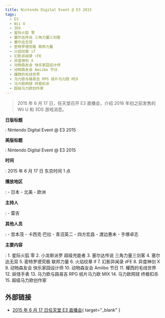 ```yaml
---
title: Nintendo Digital Event @ E3 2015
tags:
  - E3
  - Wii U
  - 3DS
  - 星际火狐 零
  - 塞尔达传说 三角力量三剑客
  - 塞尔达无双
  - 密特罗德究极 联邦力量
  - 火焰纹章 if
  - 幻影异闻录 ♯FE
  - 异度神剑 X
  - 动物森友会 快乐家园设计师
  - 动物森友会 Amiibo 节日
  - 耀西的毛线世界
  - 马力欧与路易吉 RPG 纸片马力欧 MIX
  - 马力欧网球 终极扣杀
  - 超级马力欧创作家
---
```


> 2015 年 6 月 17 日，任天堂召开 E3 直播会，介绍 2016 年初之前发售的 Wii U 和 3DS 游戏消息。

**日版标题**

:   Nintendo Digital Event @ E3 2015

**美版标题**

:   Nintendo Digital Event @ E3 2015

**时间**

:   2015 年 6 月 17 日 东京时间 1 点

**播放地区**

:   - 日本
	- 北美
	- 欧洲

**主持人**

:   - 雷吉

**其他人员**

:   - 宫本茂
	- 卡西克·巴拉
	- 青沼英二
	- 四方宏昌
	- 渡边惠未
	- 手塚卓志

**主要内容**

:   1. 星际火狐 零
	2. 小龙斯派罗 超级充能者
	3. 塞尔达传说 三角力量三剑客
	4. 塞尔达无双
	5. 密特罗德究极 联邦力量
	6. 火焰纹章 if
	7. 幻影异闻录 ♯FE
	8. 异度神剑 X
	9. 动物森友会 快乐家园设计师
	10. 动物森友会 Amiibo 节日
	11. 耀西的毛线世界
	12. 妖怪手表
	13. 马力欧与路易吉 RPG 纸片马力欧 MIX
	14. 马力欧网球 终极扣杀
	15. 超级马力欧创作家

## 外部链接

- [2015 年 6 月 17 日任天堂 E3 直播会](https://www.bilibili.com/video/BV1LJ411L775/){ target="_blank" }
